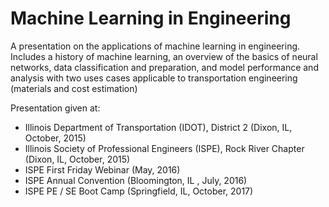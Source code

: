 # Machine Learning in Engineering

A presentation on the applications of machine learning in engineering.  Includes a history of machine learning, an overview of the basics of neural networks, data classification and preparation, and model performance and analysis with two uses cases applicable to transportation engineering (materials and cost estimation)

Presentation given at:

 - Illinois Department of Transportation (IDOT), District 2 (Dixon, IL, October, 2015)
 - Illinois Society of Professional Engineers (ISPE), Rock River Chapter (Dixon, IL, October, 2015)
 - ISPE First Friday Webinar (May, 2016)
 - ISPE Annual Convention (Bloomington, IL , July, 2016)
 - ISPE PE / SE Boot Camp (Springfield, IL, October, 2017)